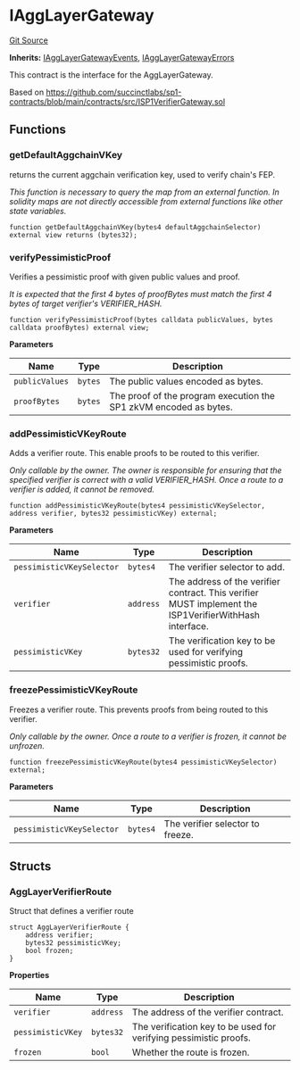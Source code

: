 # IAggLayerGateway
[Git Source](https://github.com/agglayer/agglayer-contracts/blob/856b421eef55a77f98f6fed45beb5ed8e3023c16/contracts/interfaces/IAggLayerGateway.sol)

**Inherits:**
[IAggLayerGatewayEvents](/contracts/interfaces/IAggLayerGateway.sol/interface.IAggLayerGatewayEvents.md), [IAggLayerGatewayErrors](/contracts/interfaces/IAggLayerGateway.sol/interface.IAggLayerGatewayErrors.md)

This contract is the interface for the AggLayerGateway.

Based on https://github.com/succinctlabs/sp1-contracts/blob/main/contracts/src/ISP1VerifierGateway.sol


## Functions
### getDefaultAggchainVKey

returns the current aggchain verification key, used to verify chain's FEP.

*This function is necessary to query the map from an external function. In solidity maps are not
directly accessible from external functions like other state variables.*


```solidity
function getDefaultAggchainVKey(bytes4 defaultAggchainSelector) external view returns (bytes32);
```

### verifyPessimisticProof

Verifies a pessimistic proof with given public values and proof.

*It is expected that the first 4 bytes of proofBytes must match the first 4 bytes of
target verifier's VERIFIER_HASH.*


```solidity
function verifyPessimisticProof(bytes calldata publicValues, bytes calldata proofBytes) external view;
```
**Parameters**

|Name|Type|Description|
|----|----|-----------|
|`publicValues`|`bytes`|The public values encoded as bytes.|
|`proofBytes`|`bytes`|The proof of the program execution the SP1 zkVM encoded as bytes.|


### addPessimisticVKeyRoute

Adds a verifier route. This enable proofs to be routed to this verifier.

*Only callable by the owner. The owner is responsible for ensuring that the specified
verifier is correct with a valid VERIFIER_HASH. Once a route to a verifier is added, it
cannot be removed.*


```solidity
function addPessimisticVKeyRoute(bytes4 pessimisticVKeySelector, address verifier, bytes32 pessimisticVKey) external;
```
**Parameters**

|Name|Type|Description|
|----|----|-----------|
|`pessimisticVKeySelector`|`bytes4`|The verifier selector to add.|
|`verifier`|`address`|The address of the verifier contract. This verifier MUST implement the ISP1VerifierWithHash interface.|
|`pessimisticVKey`|`bytes32`|The verification key to be used for verifying pessimistic proofs.|


### freezePessimisticVKeyRoute

Freezes a verifier route. This prevents proofs from being routed to this verifier.

*Only callable by the owner. Once a route to a verifier is frozen, it cannot be
unfrozen.*


```solidity
function freezePessimisticVKeyRoute(bytes4 pessimisticVKeySelector) external;
```
**Parameters**

|Name|Type|Description|
|----|----|-----------|
|`pessimisticVKeySelector`|`bytes4`|The verifier selector to freeze.|


## Structs
### AggLayerVerifierRoute
Struct that defines a verifier route


```solidity
struct AggLayerVerifierRoute {
    address verifier;
    bytes32 pessimisticVKey;
    bool frozen;
}
```

**Properties**

|Name|Type|Description|
|----|----|-----------|
|`verifier`|`address`|The address of the verifier contract.|
|`pessimisticVKey`|`bytes32`|The verification key to be used for verifying pessimistic proofs.|
|`frozen`|`bool`|Whether the route is frozen.|

